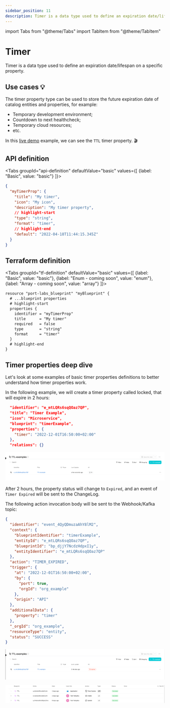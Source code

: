 ```yaml
---
sidebar_position: 11
description: Timer is a data type used to define an expiration date/lifespan on a specific property
---
```


import Tabs from "@theme/Tabs"
import TabItem from "@theme/TabItem"

# Timer

Timer is a data type used to define an expiration date/lifespan on a specific property.

## Use cases 💡

The timer property type can be used to store the future expiration date of catalog entities and properties, for example:

- Temporary development environment;
- Countdown to next healthcheck;
- Temporary cloud resources;
- etc.

In this [live demo](https://demo.getport.io/developerEnvs) example, we can see the `TTL` timer property. 🎬

## API definition

<Tabs groupId="api-definition" defaultValue="basic" values={[
{label: "Basic", value: "basic"}
]}>

<TabItem value="basic">

```json showLineNumbers
{
  "myTimerProp": {
    "title": "My timer",
    "icon": "My icon",
    "description": "My timer property",
    // highlight-start
    "type": "string",
    "format": "timer",
    // highlight-end
    "default": "2022-04-18T11:44:15.345Z"
  }
}
```

</TabItem>
</Tabs>

## Terraform definition

<Tabs groupId="tf-definition" defaultValue="basic" values={[
{label: "Basic", value: "basic"},
{label: "Enum - coming soon", value: "enum"},
{label: "Array - coming soon", value: "array"}
]}>

<TabItem value="basic">

```hcl showLineNumbers
resource "port-labs_blueprint" "myBlueprint" {
  # ...blueprint properties
  # highlight-start
  properties {
    identifier = "myTimerProp"
    title      = "My timer"
    required   = false
    type       = "string"
    format     = "timer"
  }
  # highlight-end
}
```

</TabItem>
</Tabs>

## Timer properties deep dive

Let's look at some examples of basic timer properties definitions to better understand how timer properties work.

In the following example, we will create a timer property called locked, that will expire in 2 hours:

```json showLineNumbers
  "identifier": "e_mtLQRs6sqQOaz7QP",
  "title": "Timer Example",
  "icon": "Microservice",
  "blueprint": "timerExample",
  "properties": {
    "timer": "2022-12-01T16:50:00+02:00"
  },
  "relations": {}
```

![Timer entity](../../../../../static/img/software-catalog/entity/TTLCreateEntity.png)

After 2 hours, the property status will change to `Expired`, and an event of `Timer Expired` will be sent to the ChangeLog.

The following action invocation body will be sent to the Webhook/Kafka topic:

```json showLineNumbers
{
  "identifier": "event_4QyQDmuzaAhY8lM2",
  "context": {
    "blueprintIdentifier": "timerExample",
    "entityId": "e_mtLQRs6sqQOaz7QP",
    "blueprintId": "bp_djjY7NcdzHdpxI1y",
    "entityIdentifier": "e_mtLQRs6sqQOaz7QP"
  },
  "action": "TIMER_EXPIRED",
  "trigger": {
    "at": "2022-12-01T16:50:00+02:00",
    "by": {
      "port": true,
      "orgId": "org_example"
    },
    "origin": "API"
  },
  "additionalData": {
    "property": "timer"
  },
  "_orgId": "org_example",
  "resourceType": "entity",
  "status": "SUCCESS"
}
```

![Timer entity expired](../../../../../static/img/software-catalog/entity/TTLExpiredEntity.png)

![Timer Audit log](../../../../../static/img/software-catalog/entity/AuditLogTTL.png)
